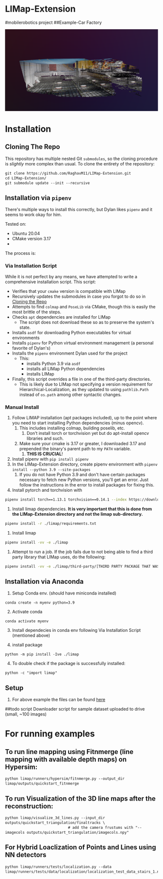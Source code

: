 # LIMap-Extension
#mobilerobotics project
##Example-Car Factory

![Image Alt text](example_images/example_pc_vis.png   "Car_Factory")


# Installation

## Cloning The Repo

This repository has multiple nested Git `submodules`, so the cloning procedure is *slightly* more complex than usual. To clone the entirety of the repository:
```
git clone https://github.com/RaghavM11/LIMap-Extension.git
cd LIMap-Extension/
git submodule update --init --recursive
```

## Installation via `pipenv`

There's multiple ways to install this correctly, but Dylan likes `pipenv` and it seems to work okay for him.

Tested on:
- Ubuntu 20.04
- CMake version 3.17
-

The process is:

### Via Installation Script

While it is not perfect by any means, we have attempted to write a comprehensive installation script. This script:
- Verifies that your `cmake` version is compatible with LIMap
- Recursively updates the submodules in case you forgot to do so in [Cloning the Repo](#cloning-the-repo)
- Attempts to find `colmap` and `PoseLib` via CMake, though this is easily the most brittle of the steps.
- Checks `apt` dependencies are installed for LIMap
  - The script does not download these so as to preserve the system's state.
- Installs `asdf` for downloading Python executables for virtual environments
- Installs `pipenv` for Python virtual environment management (a personal favorite of Dylan's)
- Installs the `pipenv` environment Dylan used for the project
  - This:
    -  installs Python 3.9 via `asdf`
    -  installs all LIMap Python dependencies
    -  installs LIMap
- Finally, this script overrides a file in one of the third-party directories.
  - This is likely due to LIMap not specifying a version requirement for Hierarchical-Localization, as they updated to using `pathlib.Path` instead of `os.path` among other syntactic changes.

### Manual Install

1. Follow LIMAP installation (apt packages included), up to the point where you need to start installing Python dependencies (minus opencv).
	1. This includes installing colmap, building poselib, etc.
		1. Don't install torch or torchvision yet but do apt-install opencv libraries and such.
	2. Make sure your cmake is 3.17 or greater, I downloaded 3.17 and prepended the binary's parent path to my `PATH` variable.
		1. **THIS IS CRUCIAL**!
2. Install pipenv with `pip install pipenv`
3. In the LIMap-Extension directory, create pipenv environment with `pipenv install --python 3.9 --site-packages`
   1. If you do not have Python 3.9 and don't have certain packages necessary to fetch new Python versions, you'll get an error. Just follow the instructions in the error to install packages for fixing this.
4. Install pytorch and torchvision with
```bash
pipenv install torch==1.13.1 torchvision==0.14.1 --index https://download.pytorch.org/whl/cu116
```
1. Install limap dependencies. **It is very important that this is done from the LIMap-Extension directory and not the limap sub-directory.**
```bash
pipenv install -r ./limap/requirements.txt
```
1. Install limap
```bash
pipenv install -vv -e ./limap
```
1. Attempt to run a job. If the job fails due to not being able to find a third party library that LIMap uses, do the following:
```bash
pipenv install -vv -e ./limap/third-party/[THIRD PARTY PACKAGE THAT WASN'T FOUND]
```

## Installation via Anaconda

1. Setup Conda env. (should have miniconda installed)
````
conda create -n myenv python=3.9 
````
2. Activate conda 

```
conda activate myenv

```
3. Install dependecies in conda env following Via Installation Script (mentioned above)

4. install package

```
python -m pip install -Ive ./limap 
```

4. To double check if the package is successfully installed:
```
python -c "import limap"
```
## Setup

1. For above example the files can be found [here](https://drive.google.com/drive/folders/1uz8lHUS8D6lQXlfJ6VKLXTvqKEMv0B_E?usp=sharing) 

##todo script
Downloader script for sample dataset uploaded to drive (small, ~100 images)


# For running examples
## To run line mapping using Fitnmerge (line mapping with available depth maps) on Hypersim:
```
python limap/runners/hypersim/fitnmerge.py --output_dir limap/outputs/quickstart_fitnmerge
```

## To run Visualization of the 3D line maps after the reconstruction:

```
python limap/visualize_3d_lines.py --input_dir outputs/quickstart_triangulation/finaltracks \
                             # add the camera frustums with "--imagecols outputs/quickstart_triangulation/imagecols.npy"
```

## For Hybrid Loaclization of Points and Lines using NN detectors

```
python limap/runners/tests/localization.py --data limap/runners/tests/data/localization/localization_test_data_stairs_1.npy
```
